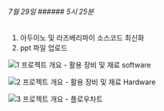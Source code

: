 
###### 7월 29일 ###### 5시 25분
1. 아두이노 및 라즈베리파이 소스코드 최신화
2. ppt 파일 업로드


![1  프로젝트 개요 - 활용 장비 및 재료 software](https://github.com/user-attachments/assets/d3f70144-e3b0-410d-8639-194a9b535890)

![2  프로젝트 개요 - 활용 장비 및 재료 Hardware](https://github.com/user-attachments/assets/7bddaaf4-f2b0-4260-824b-ec941b1ed3b9)

![3  프로젝트 개요 - 플로우차트](https://github.com/user-attachments/assets/6bfcd113-f934-4fde-a9c4-54c0f624fc0c)
